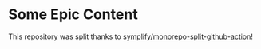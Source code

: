 # Some Epic Content

This repository was split thanks to [symplify/monorepo-split-github-action](https://github.com/symplify/monorepo-split-github-action)!